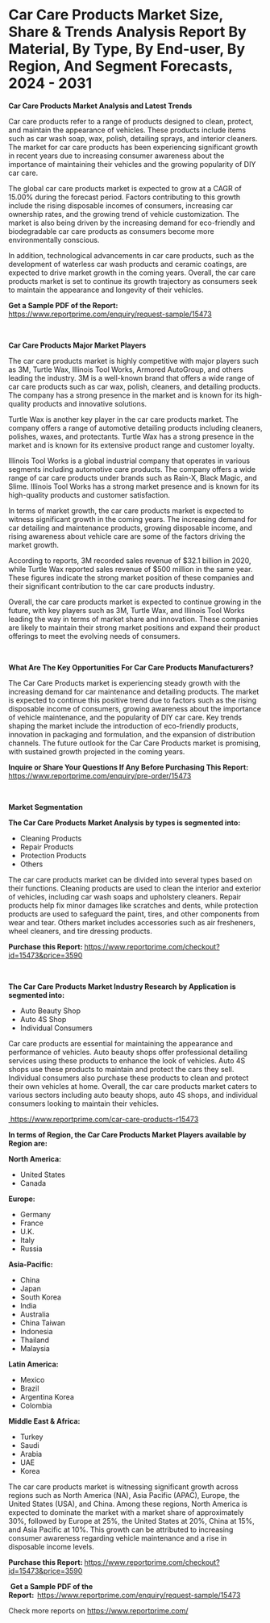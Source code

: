 <p><h1>Car Care Products Market Size, Share & Trends Analysis Report By Material, By Type, By End-user, By Region, And Segment Forecasts, 2024 - 2031</h1></p><p><strong>Car Care Products Market Analysis and Latest Trends</strong></p>
<p><p>Car care products refer to a range of products designed to clean, protect, and maintain the appearance of vehicles. These products include items such as car wash soap, wax, polish, detailing sprays, and interior cleaners. The market for car care products has been experiencing significant growth in recent years due to increasing consumer awareness about the importance of maintaining their vehicles and the growing popularity of DIY car care.</p><p>The global car care products market is expected to grow at a CAGR of 15.00% during the forecast period. Factors contributing to this growth include the rising disposable incomes of consumers, increasing car ownership rates, and the growing trend of vehicle customization. The market is also being driven by the increasing demand for eco-friendly and biodegradable car care products as consumers become more environmentally conscious.</p><p>In addition, technological advancements in car care products, such as the development of waterless car wash products and ceramic coatings, are expected to drive market growth in the coming years. Overall, the car care products market is set to continue its growth trajectory as consumers seek to maintain the appearance and longevity of their vehicles.</p></p>
<p><strong>Get a Sample PDF of the Report:&nbsp;</strong> <a href="https://www.reportprime.com/enquiry/request-sample/15473">https://www.reportprime.com/enquiry/request-sample/15473</a></p>
<p>&nbsp;</p>
<p><strong>Car Care Products Major Market Players</strong></p>
<p><p>The car care products market is highly competitive with major players such as 3M, Turtle Wax, Illinois Tool Works, Armored AutoGroup, and others leading the industry. 3M is a well-known brand that offers a wide range of car care products such as car wax, polish, cleaners, and detailing products. The company has a strong presence in the market and is known for its high-quality products and innovative solutions.</p><p>Turtle Wax is another key player in the car care products market. The company offers a range of automotive detailing products including cleaners, polishes, waxes, and protectants. Turtle Wax has a strong presence in the market and is known for its extensive product range and customer loyalty.</p><p>Illinois Tool Works is a global industrial company that operates in various segments including automotive care products. The company offers a wide range of car care products under brands such as Rain-X, Black Magic, and Slime. Illinois Tool Works has a strong market presence and is known for its high-quality products and customer satisfaction.</p><p>In terms of market growth, the car care products market is expected to witness significant growth in the coming years. The increasing demand for car detailing and maintenance products, growing disposable income, and rising awareness about vehicle care are some of the factors driving the market growth.</p><p>According to reports, 3M recorded sales revenue of $32.1 billion in 2020, while Turtle Wax reported sales revenue of $500 million in the same year. These figures indicate the strong market position of these companies and their significant contribution to the car care products industry.</p><p>Overall, the car care products market is expected to continue growing in the future, with key players such as 3M, Turtle Wax, and Illinois Tool Works leading the way in terms of market share and innovation. These companies are likely to maintain their strong market positions and expand their product offerings to meet the evolving needs of consumers.</p></p>
<p>&nbsp;</p>
<p><strong>What Are The Key Opportunities For Car Care Products Manufacturers?</strong></p>
<p><p>The Car Care Products market is experiencing steady growth with the increasing demand for car maintenance and detailing products. The market is expected to continue this positive trend due to factors such as the rising disposable income of consumers, growing awareness about the importance of vehicle maintenance, and the popularity of DIY car care. Key trends shaping the market include the introduction of eco-friendly products, innovation in packaging and formulation, and the expansion of distribution channels. The future outlook for the Car Care Products market is promising, with sustained growth projected in the coming years.</p></p>
<p><strong>Inquire or Share Your Questions If Any Before Purchasing This Report:</strong> <a href="https://www.reportprime.com/enquiry/pre-order/15473">https://www.reportprime.com/enquiry/pre-order/15473</a></p>
<p>&nbsp;</p>
<p><strong>Market Segmentation</strong></p>
<p><strong>The Car Care Products Market Analysis by types is segmented into:</strong></p>
<p><ul><li>Cleaning Products</li><li>Repair Products</li><li>Protection Products</li><li>Others</li></ul></p>
<p><p>The car care products market can be divided into several types based on their functions. Cleaning products are used to clean the interior and exterior of vehicles, including car wash soaps and upholstery cleaners. Repair products help fix minor damages like scratches and dents, while protection products are used to safeguard the paint, tires, and other components from wear and tear. Others market includes accessories such as air fresheners, wheel cleaners, and tire dressing products.</p></p>
<p><strong>Purchase this Report:&nbsp;</strong><a href="https://www.reportprime.com/checkout?id=15473&price=3590">https://www.reportprime.com/checkout?id=15473&price=3590</a></p>
<p>&nbsp;</p>
<p><strong>The Car Care Products Market Industry Research by Application is segmented into:</strong></p>
<p><ul><li>Auto Beauty Shop</li><li>Auto 4S Shop</li><li>Individual Consumers</li></ul></p>
<p><p>Car care products are essential for maintaining the appearance and performance of vehicles. Auto beauty shops offer professional detailing services using these products to enhance the look of vehicles. Auto 4S shops use these products to maintain and protect the cars they sell. Individual consumers also purchase these products to clean and protect their own vehicles at home. Overall, the car care products market caters to various sectors including auto beauty shops, auto 4S shops, and individual consumers looking to maintain their vehicles.</p></p>
<p><a href="https://www.reportprime.com/car-care-products-r15473">&nbsp;https://www.reportprime.com/car-care-products-r15473</a></p>
<p><strong>In terms of Region, the Car Care Products Market Players available by Region are:</strong></p>
<p>
    <p> <strong> North America: </strong>
        <ul>
            <li>United States</li>
            <li>Canada</li>
        </ul>
        </p> 
    <p> <strong> Europe: </strong>
        <ul>
            <li>Germany</li>
            <li>France</li>
            <li>U.K.</li>
            <li>Italy</li>
            <li>Russia</li>
        </ul>
        </p> 
    <p> <strong> Asia-Pacific: </strong>
        <ul>
            <li>China</li>
            <li>Japan</li>
            <li>South Korea</li>
            <li>India</li>
            <li>Australia</li>
            <li>China Taiwan</li>
            <li>Indonesia</li>
            <li>Thailand</li>
            <li>Malaysia</li>
        </ul>
        </p> 
    <p> <strong> Latin America: </strong>
        <ul>
            <li>Mexico</li>
            <li>Brazil</li>
            <li>Argentina Korea</li>
            <li>Colombia</li>
        </ul>
        </p> 
    <p> <strong> Middle East & Africa: </strong>
        <ul>
            <li>Turkey</li>
            <li>Saudi</li>
            <li>Arabia</li>
            <li>UAE</li>
            <li>Korea</li>
        </ul>
    </p>
    </p>
<p><p>The car care products market is witnessing significant growth across regions such as North America (NA), Asia Pacific (APAC), Europe, the United States (USA), and China. Among these regions, North America is expected to dominate the market with a market share of approximately 30%, followed by Europe at 25%, the United States at 20%, China at 15%, and Asia Pacific at 10%. This growth can be attributed to increasing consumer awareness regarding vehicle maintenance and a rise in disposable income levels.</p></p>
<p><strong>Purchase this Report: </strong><a href="https://www.reportprime.com/checkout?id=15473&price=3590">https://www.reportprime.com/checkout?id=15473&price=3590</a></p>
<p>&nbsp;<strong>Get a Sample PDF of the Report:&nbsp;&nbsp;</strong><a href="https://www.reportprime.com/enquiry/request-sample/15473">https://www.reportprime.com/enquiry/request-sample/15473</a></p>
<p><strong></strong></p>
<p>Check more reports on <a href="https://www.reportprime.com/">https://www.reportprime.com/</a></p>